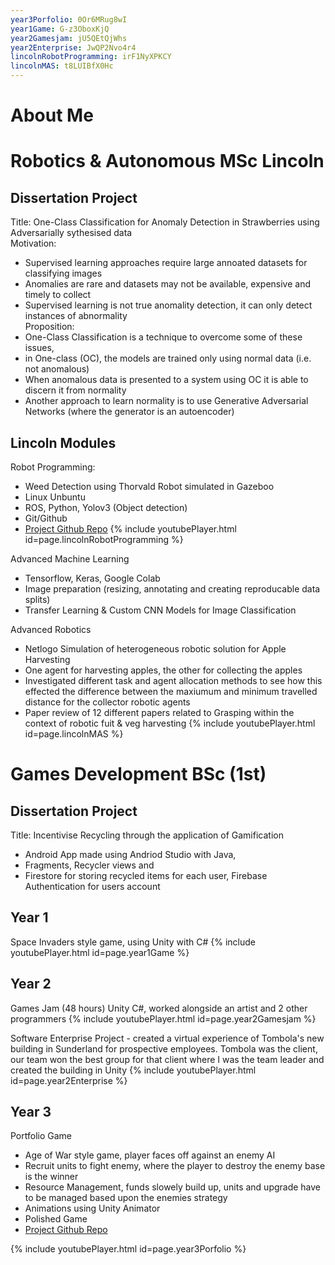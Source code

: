 ```yaml
---
year3Porfolio: 0Or6MRug8wI
year1Game: G-z3OboxKjQ
year2Gamesjam: jU5QEtQjWhs
year2Enterprise: JwQP2Nvo4r4
lincolnRobotProgramming: irF1NyXPKCY
lincolnMAS: t8LUIBfX0Hc
---
```


# About Me


# Robotics & Autonomous MSc Lincoln
## Dissertation Project 
Title: One-Class Classification for Anomaly Detection in Strawberries using Adversarially sythesised data <br/>
Motivation:
- Supervised learning approaches require large annoated datasets for classifying images 
- Anomalies are rare and datasets may not be available, expensive and timely to collect 
- Supervised learning is not true anomality detection, it can only detect instances of abnormality <br/>
Proposition:
- One-Class Classification is a technique to overcome some of these issues,
- in One-class (OC), the models are trained only using normal data (i.e. not anomalous)
- When anomalous data is presented to a system using OC it is able to discern it from normality 
- Another approach to learn normality is to use Generative Adversarial Networks (where the generator is an autoencoder) 

## Lincoln Modules
Robot Programming: 
- Weed Detection using Thorvald Robot simulated in Gazeboo 
- Linux Unbuntu 
- ROS, Python, Yolov3 (Object detection)
- Git/Github 
- [Project Github Repo](https://github.com/owenwould/weeding_assignment)
{% include youtubePlayer.html id=page.lincolnRobotProgramming %} <br/>

Advanced Machine Learning 
- Tensorflow, Keras, Google Colab
- Image preparation (resizing, annotating and creating reproducable data splits) 
- Transfer Learning & Custom CNN Models for Image Classification 

Advanced Robotics 
- Netlogo Simulation of heterogeneous robotic solution for Apple Harvesting 
- One agent for harvesting apples, the other for collecting the apples 
- Investigated different task and agent allocation methods to see how this effected the difference between the maxiumum and minimum travelled distance for the collector robotic agents 
- Paper review of 12 different papers related to Grasping within the context of robotic fuit & veg harvesting 
{% include youtubePlayer.html id=page.lincolnMAS %} <br/>

# Games Development BSc (1st)
## Dissertation Project
Title: Incentivise Recycling through the application of Gamification
- Android App made using Andriod Studio with Java,
- Fragments, Recycler views and 
- Firestore for storing recycled items for each user, Firebase Authentication for users account 

## Year 1 
Space Invaders style game, using Unity with C#
{% include youtubePlayer.html id=page.year1Game %} <br/>

## Year 2
Games Jam (48 hours) Unity C#, worked alongside an artist and 2 other programmers
{% include youtubePlayer.html id=page.year2Gamesjam %} <br/>

Software Enterprise Project - created a virtual experience of Tombola's new building in Sunderland for prospective employees. 
Tombola was the client, our team won the best group for that client where I was the team leader and created the building in 
Unity 
{% include youtubePlayer.html id=page.year2Enterprise %} <br/>

## Year 3
Portfolio Game <br/>
- Age of War style game, player faces off against an enemy AI
- Recruit units to fight enemy, where the player to destroy the enemy base is the winner 
- Resource Management, funds slowely build up, units and upgrade have to be managed based upon the enemies strategy
- Animations using Unity Animator 
- Polished Game
- [Project Github Repo](https://github.com/owenwould/PortfolioGame)

{% include youtubePlayer.html id=page.year3Porfolio %} <br/>
